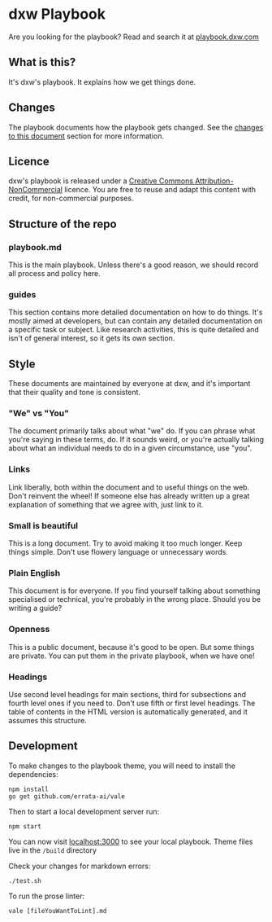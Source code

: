 # dxw Playbook

Are you looking for the playbook? Read and search it at [playbook.dxw.com](https://playbook.dxw.com)

## What is this?

It's dxw's playbook. It explains how we get things done.

## Changes

The playbook documents how the playbook gets changed. See the [changes to this
document](https://github.com/dxw/playbook/blob/master/playbook.md#changes-to-this-document)
section for more information.

## Licence

dxw's playbook is released under a [Creative Commons
Attribution-NonCommercial](http://creativecommons.org/licenses/by-nc/2.0/uk/)
licence. You are free to reuse and adapt this content with credit, for
non-commercial purposes.

## Structure of the repo

### playbook.md

This is the main playbook. Unless there's a good reason, we should record all
process and policy here.

### guides

This section contains more detailed documentation on how to do things. It's
mostly aimed at developers, but can contain any detailed documentation on a
specific task or subject. Like research activities, this is quite detailed and
isn't of general interest, so it gets its own section.

## Style

These documents are maintained by everyone at dxw, and it's important that their
quality and tone is consistent.

### "We" vs "You"

The document primarily talks about what "we" do. If you can phrase what you're
saying in these terms, do. If it sounds weird, or you're actually talking about
what an individual needs to do in a given circumstance, use "you".

### Links

Link liberally, both within the document and to useful things on the web. Don't
reinvent the wheel! If someone else has already written up a great explanation
of something that we agree with, just link to it.

### Small is beautiful

This is a long document. Try to avoid making it too much longer. Keep things
simple. Don't use flowery language or unnecessary words.

### Plain English

This document is for everyone. If you find yourself talking about something
specialised or technical, you're probably in the wrong place. Should you be
writing a guide?

### Openness

This is a public document, because it's good to be open. But some things are
private. You can put them in the private playbook, when we have one!

### Headings

Use second level headings for main sections, third for subsections and fourth
level ones if you need to. Don't use fifth or first level headings. The table of
contents in the HTML version is automatically generated, and it assumes this
structure.

## Development

To make changes to the playbook theme, you will need to install the
dependencies:

```
npm install
go get github.com/errata-ai/vale
```

Then to start a local development server run:

```
npm start
```

You can now visit [localhost:3000](http://localhost:3000) to see your local
playbook. Theme files live in the `/build` directory

Check your changes for markdown errors:

```
./test.sh
```

To run the prose linter:

```
vale [fileYouWantToLint].md
```